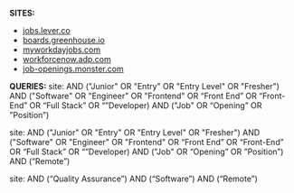 **SITES:**
- [jobs.lever.co](http://jobs.lever.co)
- [boards.greenhouse.io](http://boards.greenhouse.io)
- [myworkdayjobs.com](http://myworkdayjobs.com)
- [workforcenow.adp.com](http://workforcenow.adp.com)
- [job-openings.monster.com](http://job-openings.monster.com)

**QUERIES:**
site: AND ("Junior" OR "Entry" OR "Entry Level" OR "Fresher") AND ("Software" OR "Engineer" OR "Frontend" OR “Front End” OR “Front-End” OR “Full Stack” OR “”Developer) AND ("Job" OR “Opening” OR ”Position”)

site: AND ("Junior" OR "Entry" OR "Entry Level" OR "Fresher") AND ("Software" OR "Engineer" OR "Frontend" OR “Front End” OR “Front-End” OR “Full Stack” OR “”Developer) AND ("Job" OR “Opening” OR ”Position”) AND (“Remote”)

site: AND (“Quality Assurance”) AND (“Software”) AND (“Remote”)